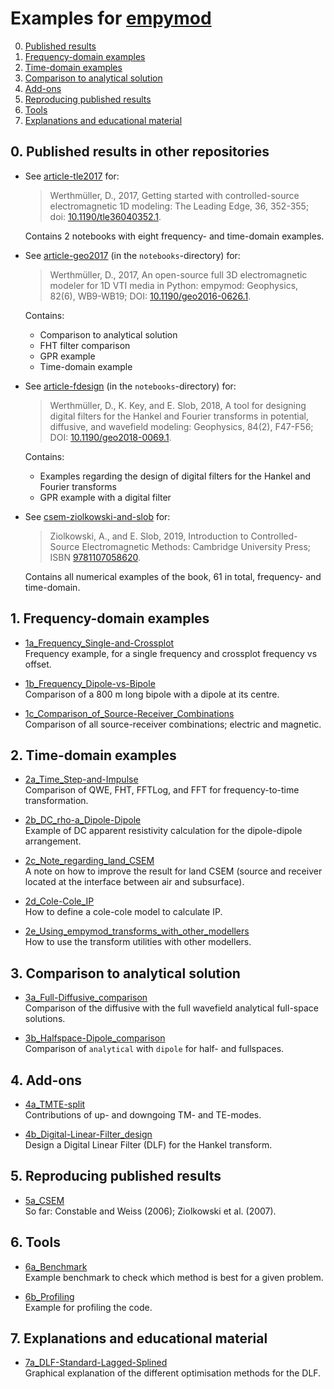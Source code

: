 # Examples for [empymod](https://github.com/empymod/empymod)

0. [Published results](#user-content-0-published-results-in-other-repositories)
1. [Frequency-domain examples](#user-content-1-frequency-domain-examples)
2. [Time-domain examples](#user-content-2-time-domain-examples)
3. [Comparison to analytical solution](#user-content-3-comparison-to-analytical-solution)
4. [Add-ons](#user-content-4-add-ons)
5. [Reproducing published results](#user-content-5-reproducing-published-results)
6. [Tools](#user-content-6-tools)
7. [Explanations and educational material](#user-content-7-explanations-and-educational-material)

## 0. Published results in other repositories

* See [article-tle2017](https://github.com/empymod/article-tle2017) for:

  > Werthmüller, D., 2017, Getting started with controlled-source
  > electromagnetic 1D modeling: The Leading Edge, 36, 352-355;
  > doi: [10.1190/tle36040352.1](http://dx.doi.org/10.1190/tle36040352.1).

  Contains 2 notebooks with eight frequency- and time-domain examples.


* See [article-geo2017](https://github.com/empymod/article-geo2017) (in
  the `notebooks`-directory) for:

  > Werthmüller, D., 2017, An open-source full 3D electromagnetic modeler for
  > 1D VTI media in Python: empymod: Geophysics, 82(6), WB9-WB19; DOI:
  > [10.1190/geo2016-0626.1](http://doi.org/10.1190/geo2016-0626.1).

  Contains:
    * Comparison to analytical solution
    * FHT filter comparison
    * GPR example
    * Time-domain example


* See [article-fdesign](https://github.com/empymod/article-fdesign) (in the
  `notebooks`-directory) for:

  > Werthmüller, D., K. Key, and E. Slob, 2018, A tool for designing digital
  > filters for the Hankel and Fourier transforms in potential, diffusive, and
  > wavefield modeling:  Geophysics, 84(2), F47-F56; DOI:
  > [10.1190/geo2018-0069.1](http://doi.org/10.1190/geo2018-0069.1).

  Contains:
    * Examples regarding the design of digital filters for the Hankel and
      Fourier transforms
    * GPR example with a digital filter


* See
  [csem-ziolkowski-and-slob](https://github.com/empymod/csem-ziolkowski-and-slob)
  for:

  > Ziolkowski, A., and E. Slob, 2019, Introduction to Controlled-Source
  > Electromagnetic Methods: Cambridge University Press; ISBN
  > [9781107058620](https://www.cambridge.org/9781107058620).

  Contains all numerical examples of the book, 61 in total, frequency- and
  time-domain.


## 1. Frequency-domain examples

* [1a_Frequency_Single-and-Crossplot](./1a_Frequency_Single-and-Crossplot.ipynb)  
  Frequency example, for a single frequency and crossplot frequency vs offset.

* [1b_Frequency_Dipole-vs-Bipole](./1b_Frequency_Dipole-vs-Bipole.ipynb)  
  Comparison of a 800 m long bipole with a dipole at its centre.

* [1c_Comparison_of_Source-Receiver_Combinations](./1c_Comparison_of_Source-Receiver_Combinations.ipynb)  
  Comparison of all source-receiver combinations; electric and magnetic.


## 2. Time-domain examples

* [2a_Time_Step-and-Impulse](./2a_Time_Step-and-Impulse.ipynb)  
  Comparison of QWE, FHT, FFTLog, and FFT for frequency-to-time transformation.

* [2b_DC_rho-a_Dipole-Dipole](./2b_DC_rho-a_Dipole-Dipole.ipynb)  
  Example of DC apparent resistivity calculation for the dipole-dipole
  arrangement.

* [2c_Note_regarding_land_CSEM](./2c_Note_regarding_land_CSEM.ipynb)  
  A note on how to improve the result for land CSEM (source and receiver
  located at the interface between air and subsurface).

* [2d_Cole-Cole_IP](./2d_Cole-Cole_IP.ipynb)  
  How to define a cole-cole model to calculate IP.

* [2e_Using_empymod_transforms_with_other_modellers](./2e_Using_empymod_transforms_with_other_modellers.ipynb)  
  How to use the transform utilities with other modellers.


## 3. Comparison to analytical solution

* [3a_Full-Diffusive_comparison](./3a_Full-Diffusive_comparison.ipynb)  
  Comparison of the diffusive with the full wavefield analytical
  full-space solutions.

* [3b_Halfspace-Dipole_comparison](./3b_Halfspace-Dipole_comparison.ipynb)  
  Comparison of `analytical` with `dipole` for half- and fullspaces.


## 4. Add-ons

* [4a_TMTE-split](./4a_TMTE-split.ipynb)  
  Contributions of up- and downgoing TM- and TE-modes.

* [4b_Digital-Linear-Filter_design](./4b_Digital-Linear-Filter_design.ipynb)  
  Design a Digital Linear Filter (DLF) for the Hankel transform.


## 5. Reproducing published results

* [5a_CSEM](./5a_CSEM.ipynb)  
  So far: Constable and Weiss (2006); Ziolkowski et al. (2007).


## 6. Tools
* [6a_Benchmark](./6a_Benchmark.ipynb)  
  Example benchmark to check which method is best for a given problem.

* [6b_Profiling](./6b_Profiling.ipynb)  
  Example for profiling the code.


## 7. Explanations and educational material
* [7a_DLF-Standard-Lagged-Splined](./7a_DLF-Standard-Lagged-Splined.ipynb)  
  Graphical explanation of the different optimisation methods for the DLF.
